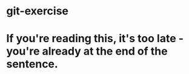 # git-exercise
# If you're reading this, it's too late - you're already at the end of the sentence. 